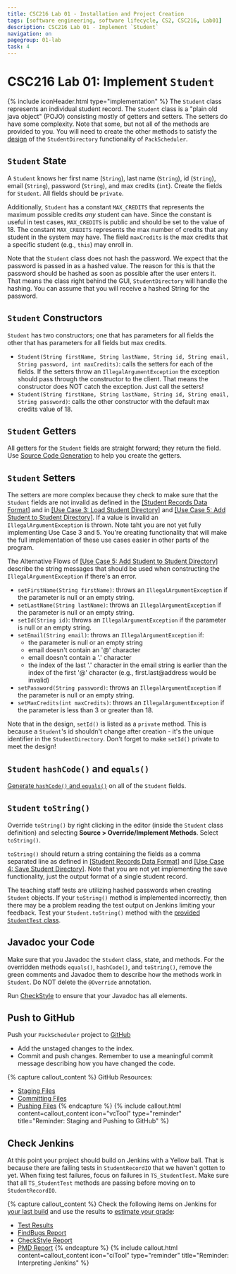 ```yaml
---
title: CSC216 Lab 01 - Installation and Project Creation
tags: [software engineering, software lifecycle, CS2, CSC216, Lab01]
description: CSC216 Lab 01 - Implement `Student`
navigation: on
pagegroup: 01-lab
task: 4
---
```


# CSC216 Lab 01: Implement `Student`
{% include iconHeader.html type="implementation" %}
The `Student` class represents an individual student record.  The `Student` class is a "plain old java object" (POJO) consisting mostly of getters and setters.  The setters do have some complexity.  Note that some, but not all of the methods are provided to you.  You will need to create the other methods to satisfy the [design](01-lab-design) of the `StudentDirectory` functionality of `PackScheduler`.


## `Student` State
A `Student` knows her first name (`String`), last name (`String`), id (`String`), email (`String`), password (`String`), and max credits (`int`).  Create the fields for `Student`.  All fields should be `private`.

Additionally, `Student` has a constant `MAX_CREDITS` that represents the maximum possible credits *any* student can have.  Since the constant is useful in test cases, `MAX_CREDITS` is public and should be set to the value of 18.  The constant `MAX_CREDITS` represents the max number of credits that any student in the system may have.  The field `maxCredits` is the max credits that a specific student (e.g., `this`) may enroll in.

Note that the `Student` class does not hash the password.  We expect that the password is passed in as a hashed value.  The reason for this is that the password should be hashed as soon as possible after the user enters it.  That means the class right behind the GUI, `StudentDirectory` will handle the hashing.  You can assume that you will receive a hashed String for the password.


## `Student` Constructors
`Student` has two constructors; one that has parameters for all fields the other that has parameters for all fields but max credits.

  * `Student(String firstName, String lastName, String id, String email, String password, int maxCredits)`: calls the setters for each of the fields.  If the setters throw an `IllegalArgumentException` the exception should pass through the constructor to the client.  That means the constructor does NOT catch the exception.  Just call the setters!
  * `Student(String firstName, String lastName, String id, String email, String password)`: calls the other constructor with the default max credits value of 18.


## `Student` Getters
All getters for the `Student` fields are straight forward; they return the field.  Use [Source Code Generation](https://pages.github.ncsu.edu/engr-csc216/guided-projects/gp1/gp1-source-gen#generate-getters-and-setters) to help you create the getters.


## `Student` Setters
The setters are more complex because they check to make sure that the `Student` fields are not invalid as defined in the [[Student Records Data Format]](01-lab-requirements#student-records) and in [[Use Case 3: Load Student Directory]](01-lab-requirements#uc3) and [[Use Case 5: Add Student to Student Directory]](01-lab-requirements#uc5).  If a value is invalid an `IllegalArgumentException` is thrown.  Note taht you are not yet fully implementing Use Case 3 and 5.  You're creating functionality that will make the full implementation of these use cases easier in other parts of the program.

The Alternative Flows of [[Use Case 5: Add Student to Student Directory]](01-lab-requirements#uc5) describe the string messages that should be used when constructing the `IllegalArgumentException` if there's an error.

  * `setFirstName(String firstName)`: throws an `IllegalArgumentException` if the parameter is null or an empty string.
  * `setLastName(String lastName)`: throws an `IllegalArgumentException` if the parameter is null or an empty string.
  * `setId(String id)`: throws an `IllegalArgumentException` if the parameter is null or an empty string.
  * `setEmail(String email)`: throws an `IllegalArgumentException` if:
     * the parameter is null or an empty string
     * email doesn't contain an '@' character
     * email doesn't contain a '.' character
     * the index of the last '.' character in the email string is earlier than the index of the first '@' character (e.g., first.last@address would be invalid)
  * `setPassword(String password)`: throws an `IllegalArgumentException` if the parameter is null or an empty string.
  * `setMaxCredits(int maxCredits)`: throws an `IllegalArgumentException` if the parameter is less than 3 or greater than 18.
  
Note that in the design, `setId()` is listed as a `private` method.  This is because a `Student`'s id shouldn't change after creation - it's the unique identifier in the `StudentDirectory`.  Don't forget to make `setId()` private to meet the design!


## `Student` `hashCode()` and `equals()`
[Generate `hashCode()` and `equals()`](https://pages.github.ncsu.edu/engr-csc216/guided-projects/gp1/gp1-source-gen#generate-equals-and-hashcode) on all of the `Student` fields.


## `Student` `toString()`
Override `toString()` by right clicking in the editor (inside the `Student` class definition) and selecting **Source > Override/Implement Methods**.  Select `toString()`.  

`toString()` should return a string containing the fields as a comma separated line as defined in [[Student Records Data Format]](01-lab-requirements#student-records) and [[Use Case 4: Save Student Directory]](01-lab-requirements#uc5).  Note that you are not yet implementing the save functionality, just the output format of a single student record.

The teaching staff tests are utilizing hashed passwords when creating `Student` objects.  If your `toString()` method is implemented incorrectly, then there may be a problem reading the test output on Jenkins limiting your feedback.  Test your `Student.toString()` method with the [provided `StudentTest` class](files/StudentTest.java).


## Javadoc your Code
Make sure that you Javadoc the `Student` class, state, and methods.  For the overridden methods `equals()`, `hashCode()`, and `toString()`, remove the green comments and Javadoc them to describe how the methods work in `Student`.  Do NOT delete the `@Override` annotation.

Run [CheckStyle](https://pages.github.ncsu.edu/engr-csc216/guided-projects/gp1/gp1-static-analysis#checkstyle) to ensure that your Javadoc has all elements.


## Push to GitHub
Push your `PackScheduler` project to [GitHub](https://github.ncsu.edu)

  * Add the unstaged changes to the index.
  * Commit and push changes.  Remember to use a meaningful commit message describing how you have changed the code.  


{% capture callout_content %}
GitHub Resources:

  * [Staging Files](https://pages.github.ncsu.edu/engr-csc-software-development/practices-tools/git/git-staging)
  * [Committing Files](https://pages.github.ncsu.edu/engr-csc-software-development/practices-tools/git/git-commit)
  * [Pushing Files](https://pages.github.ncsu.edu/engr-csc-software-development/practices-tools/git/git-push)
{% endcapture %}
{% include callout.html content=callout_content icon="vcTool" type="reminder" title="Reminder: Staging and Pushing to GitHub" %}


## Check Jenkins
At this point your project should build on Jenkins with a Yellow ball.  That is because there are failing tests in `StudentRecordIO` that we haven't gotten to yet.  When fixing test failures, focus on failures in `TS_StudentTest`.  Make sure that all `TS_StudentTest` methods are passing before moving on to `StudentRecordIO`.


{% capture callout_content %}
Check the following items on Jenkins for [your last build](https://pages.github.ncsu.edu/engr-csc-software-development/practices-tools/jenkins/#build-summary-page) and use the results to [estimate your grade](https://pages.github.ncsu.edu/engr-csc-software-development/practices-tools/jenkins/#grade-estimation-example):

  * [Test Results](https://pages.github.ncsu.edu/engr-csc-software-development/practices-tools/jenkins/#test-results)
  * [FindBugs Report](https://pages.github.ncsu.edu/engr-csc-software-development/practices-tools/jenkins/#findbugs-report)
  * [CheckStyle Report](https://pages.github.ncsu.edu/engr-csc-software-development/practices-tools/jenkins/#checkstyle-report)
  * [PMD Report](https://pages.github.ncsu.edu/engr-csc-software-development/practices-tools/jenkins/#pmd-report)
{% endcapture %}
{% include callout.html content=callout_content icon="ciTool" type="reminder" title="Reminder: Interpreting Jenkins" %}

